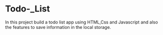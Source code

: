 # Todo-_List
In this project build a todo list app using HTML,Css and Javascript and  also the features to save information in the local storage.
